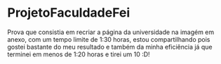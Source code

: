 # ProjetoFaculdadeFei
Prova que consistia em recriar a página da universidade na imagém em anexo, com um tempo limite de 1:30 horas, estou compartilhando pois gostei bastante do meu resultado e também da minha eficiência já que terminei em menos de 1:20 horas e tirei um 10 :D!
